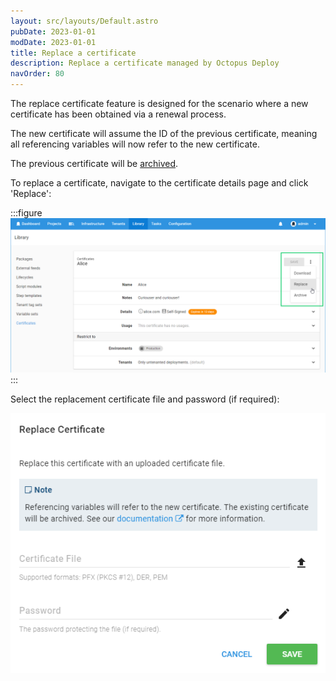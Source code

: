 ```yaml
---
layout: src/layouts/Default.astro
pubDate: 2023-01-01
modDate: 2023-01-01
title: Replace a certificate
description: Replace a certificate managed by Octopus Deploy
navOrder: 80
---
```


The replace certificate feature is designed for the scenario where a new certificate has been obtained via a renewal process.

The new certificate will assume the ID of the previous certificate, meaning all referencing variables will now refer to the new certificate.

The previous certificate will be [archived](/docs/deployments/certificates/archiving-and-deleting-certificates).

To replace a certificate, navigate to the certificate details page and click 'Replace':

:::figure
![](/docs/deployments/certificates/images/replace-certificate-btn.png "width=500")
:::

Select the replacement certificate file and password (if required):

![](/docs/deployments/certificates/images/replace-certificate-dialog.png "width=500")
